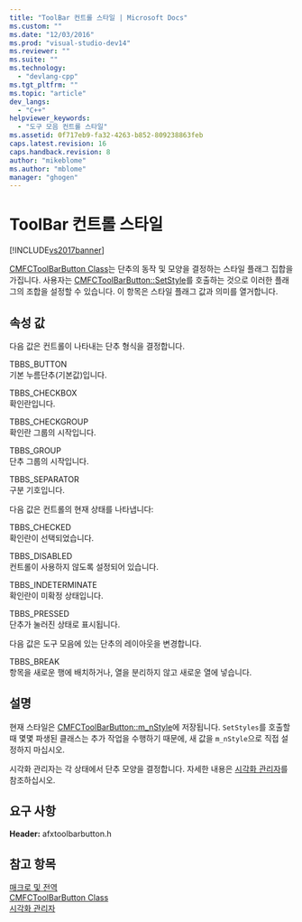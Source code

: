 ```yaml
---
title: "ToolBar 컨트롤 스타일 | Microsoft Docs"
ms.custom: ""
ms.date: "12/03/2016"
ms.prod: "visual-studio-dev14"
ms.reviewer: ""
ms.suite: ""
ms.technology: 
  - "devlang-cpp"
ms.tgt_pltfrm: ""
ms.topic: "article"
dev_langs: 
  - "C++"
helpviewer_keywords: 
  - "도구 모음 컨트롤 스타일"
ms.assetid: 0f717eb9-fa32-4263-b852-809238863feb
caps.latest.revision: 16
caps.handback.revision: 8
author: "mikeblome"
ms.author: "mblome"
manager: "ghogen"
---
```

# ToolBar 컨트롤 스타일
[!INCLUDE[vs2017banner](../../assembler/inline/includes/vs2017banner.md)]

[CMFCToolBarButton Class](../../mfc/reference/cmfctoolbarbutton-class.md)는 단추의 동작 및 모양을 결정하는 스타일 플래그 집합을 가집니다.  사용자는 [CMFCToolBarButton::SetStyle](../Topic/CMFCToolBarButton::SetStyle.md)를 호출하는 것으로 이러한 플래그의 조합을 설정할 수 있습니다.  이 항목은 스타일 플래그 값과 의미를 열거합니다.  
  
## 속성 값  
 다음 값은 컨트롤이 나타내는 단추 형식을 결정합니다.  
  
 TBBS\_BUTTON  
 기본 누름단추\(기본값\)입니다.  
  
 TBBS\_CHECKBOX  
 확인란입니다.  
  
 TBBS\_CHECKGROUP  
 확인란 그룹의 시작입니다.  
  
 TBBS\_GROUP  
 단추 그룹의 시작입니다.  
  
 TBBS\_SEPARATOR  
 구분 기호입니다.  
  
 다음 값은 컨트롤의 현재 상태를 나타냅니다:  
  
 TBBS\_CHECKED  
 확인란이 선택되었습니다.  
  
 TBBS\_DISABLED  
 컨트롤이 사용하지 않도록 설정되어 있습니다.  
  
 TBBS\_INDETERMINATE  
 확인란이 미확정 상태입니다.  
  
 TBBS\_PRESSED  
 단추가 눌러진 상태로 표시됩니다.  
  
 다음 값은 도구 모음에 있는 단추의 레이아웃을 변경합니다.  
  
 TBBS\_BREAK  
 항목을 새로운 행에 배치하거나, 열을 분리하지 않고 새로운 열에 넣습니다.  
  
## 설명  
 현재 스타일은 [CMFCToolBarButton::m\_nStyle](../Topic/CMFCToolBarButton::m_nStyle.md)에 저장됩니다.  `SetStyles`를 호출할 때 몇몇 파생된 클래스는 추가 작업을 수행하기 때문에, 새 값을 `m_nStyle`으로 직접 설정하지 마십시오.  
  
 시각화 관리자는 각 상태에서 단추 모양을 결정합니다.  자세한 내용은 [시각화 관리자](../../mfc/visualization-manager.md)를 참조하십시오.  
  
## 요구 사항  
 **Header:** afxtoolbarbutton.h  
  
## 참고 항목  
 [매크로 및 전역](../../mfc/reference/mfc-macros-and-globals.md)   
 [CMFCToolBarButton Class](../../mfc/reference/cmfctoolbarbutton-class.md)   
 [시각화 관리자](../../mfc/visualization-manager.md)